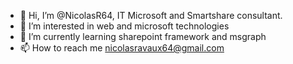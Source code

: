 - 👋 Hi, I’m @NicolasR64, IT Microsoft and Smartshare consultant.
- 👀 I’m interested in web and microsoft technologies
- 🌱 I’m currently learning sharepoint framework and msgraph
- 📫 How to reach me nicolasravaux64@gmail.com

<!---
NicolasR64/NicolasR64 is a ✨ special ✨ repository because its `README.md` (this file) appears on your GitHub profile.
You can click the Preview link to take a look at your changes.
--->
